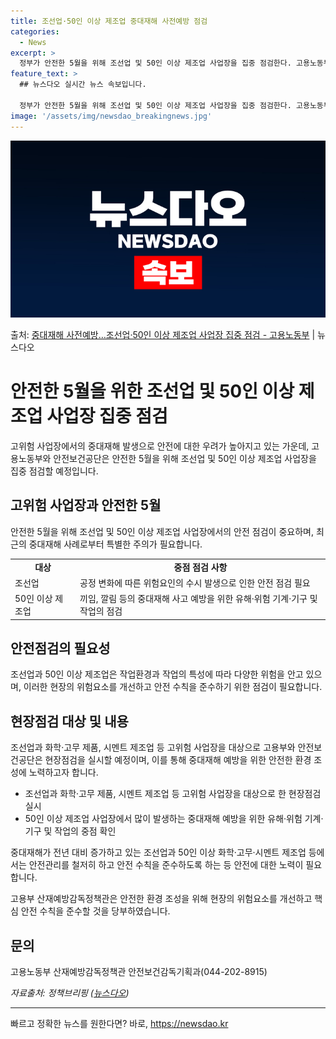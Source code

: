 ```yaml
---
title: 조선업·50인 이상 제조업 중대재해 사전예방 점검
categories:
  - News
excerpt: >
  정부가 안전한 5월을 위해 조선업 및 50인 이상 제조업 사업장을 집중 점검한다. 고용노동부와 안전보건공단은…
feature_text: >
  ## 뉴스다오 실시간 뉴스 속보입니다.

  정부가 안전한 5월을 위해 조선업 및 50인 이상 제조업 사업장을 집중 점검한다. 고용노동부와 안전보건공단은…
image: '/assets/img/newsdao_breakingnews.jpg'
---
```


![뉴스다오 속보](/assets/img/newsdao_breakingnews.jpg)

<p>출처: <a href="https://newsdao.kr/3873" rel="dofollow">중대재해 사전예방…조선업·50인 이상 제조업 사업장 집중 점검 - 고용노동부</a> | 뉴스다오</p>

<h1>안전한 5월을 위한 조선업 및 50인 이상 제조업 사업장 집중 점검</h1>
<p data-ke-size="size16">고위험 사업장에서의 중대재해 발생으로 안전에 대한 우려가 높아지고 있는 가운데, 고용노동부와 안전보건공단은 안전한 5월을 위해 조선업 및 50인 이상 제조업 사업장을 집중 점검할 예정입니다.</p>

<h2 data-ke-size="size26">고위험 사업장과 안전한 5월</h2>
<p data-ke-size="size16">안전한 5월을 위해 조선업 및 50인 이상 제조업 사업장에서의 안전 점검이 중요하며, 최근의 중대재해 사례로부터 특별한 주의가 필요합니다.</p>

<table>
	<tr>
		<td style="text-align: center; height: 17px;"><b>대상</b></td>
		<td style="text-align: center; height: 17px;"><b>중점 점검 사항</b></td>
	</tr>
	<tr>
		<td style="text-align: left; height: 17px;">조선업</td>
		<td style="text-align: left; height: 17px;">공정 변화에 따른 위험요인의 수시 발생으로 인한 안전 점검 필요</td>
	</tr>
	<tr>
		<td style="text-align: left; height: 17px;">50인 이상 제조업</td>
		<td style="text-align: left; height: 17px;">끼임, 깔림 등의 중대재해 사고 예방을 위한 유해·위험 기계·기구 및 작업의 점검</td>
	</tr>
</table>

<h2 data-ke-size="size26">안전점검의 필요성</h2>
<p data-ke-size="size16">조선업과 50인 이상 제조업은 작업환경과 작업의 특성에 따라 다양한 위험을 안고 있으며, 이러한 현장의 위험요소를 개선하고 안전 수칙을 준수하기 위한 점검이 필요합니다.</p>

<h2 data-ke-size="size26">현장점검 대상 및 내용</h2>
<p data-ke-size="size16">조선업과 화학·고무 제품, 시멘트 제조업 등 고위험 사업장을 대상으로 고용부와 안전보건공단은 현장점검을 실시할 예정이며, 이를 통해 중대재해 예방을 위한 안전한 환경 조성에 노력하고자 합니다.</p>

<ul>
	<li>조선업과 화학·고무 제품, 시멘트 제조업 등 고위험 사업장을 대상으로 한 현장점검 실시</li>
	<li>50인 이상 제조업 사업장에서 많이 발생하는 중대재해 예방을 위한 유해·위험 기계·기구 및 작업의 중점 확인</li>
</ul>

<p data-ke-size="size16">중대재해가 전년 대비 증가하고 있는 조선업과 50인 이상 화학·고무·시멘트 제조업 등에서는 안전관리를 철저히 하고 안전 수칙을 준수하도록 하는 등 안전에 대한 노력이 필요합니다.</p>
<p data-ke-size="size16">고용부 산재예방감독정책관은 안전한 환경 조성을 위해 현장의 위험요소를 개선하고 핵심 안전 수칙을 준수할 것을 당부하였습니다.</p>

<h2 data-ke-size="size26">문의</h2>
<p data-ke-size="size16">고용노동부 산재예방감독정책관 안전보건감독기획과(044-202-8915)</p>

<p data-ke-size="size16"><i>자료출처: 정책브리핑 (<a href="https://newsdao.kr/3873">뉴스다오</a>)</i></p>
<hr/> 

빠르고 정확한 뉴스를 원한다면? 바로, <a href="https://newsdao.kr" rel="dofollow">https://newsdao.kr</a>


